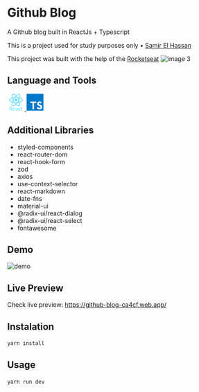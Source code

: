 # Github Blog

A Github blog built in ReactJs + Typescript

This is a project used for study purposes only • [Samir El Hassan](https://github.com/samirelhassann)

This project was built with the help of the [Rocketseat](https://www.rocketseat.com.br/) ![image 3](https://user-images.githubusercontent.com/91634008/206936638-05d22d2f-4c3a-4f45-861f-ff6fe1db990d.png)


## Language and Tools

<p align="left"> <a href="https://reactjs.org/" target="_blank" rel="noreferrer"> <img src="https://raw.githubusercontent.com/devicons/devicon/master/icons/react/react-original-wordmark.svg" alt="react" width="40" height="40"/> </a> <a href="https://www.typescriptlang.org/" target="_blank" rel="noreferrer"> <img src="https://raw.githubusercontent.com/devicons/devicon/master/icons/typescript/typescript-original.svg" alt="typescript" width="40" height="40"/> </a> </p>

## Additional Libraries

- styled-components
- react-router-dom
- react-hook-form
- zod
- axios
- use-context-selector
- react-markdown
- date-fns
- material-ui
- @radix-ui/react-dialog
- @radix-ui/react-select
- fontawesome


## Demo

![demo](https://user-images.githubusercontent.com/91634008/218635543-7c23d136-2a58-4b08-ac00-391a59c0fee8.gif)

## Live Preview

Check live preview: https://github-blog-ca4cf.web.app/


## Instalation

```bash
yarn install
```

## Usage

```bash
yarn run dev
```

